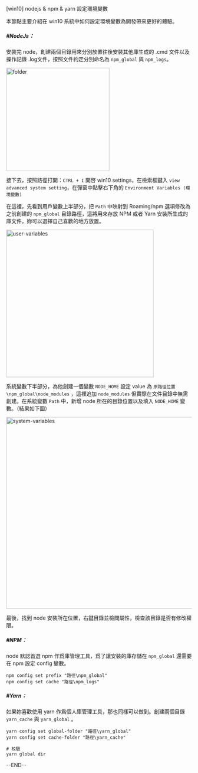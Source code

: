 [win10] nodejs & npm & yarn 設定環境變數

本節點主要介紹在 win10 系統中如何設定環境變數為開發帶來更好的體驗。

##### #NodeJs：

安裝完 node，創建兩個目錄用來分別放置往後安裝其他庫生成的 .cmd 文件以及操作記錄 .log文件，按照文件約定分別命名為 `npm_global` 與 `npm_logs`。

<img src="[D:\github-project\code-notes\Img\folder.png](https://raw.githubusercontent.com/tokoshiekou/code-notes/refs/heads/main/Img/folder.png)" alt="folder" height="280">



接下去，按照路徑打開：`CTRL + I` 開啓 win10 settings，在檢索框鍵入 `view advanced system setting`，在彈窗中點擊右下角的 `Environment Variables (環境變數)`

在這裡，先看到用戶變數上半部分，把 `Path` 中映射到 Roaming/npm 選項修改為之前創建的 `npm_global` 目錄路徑，這將用來存放 NPM 或者 Yarn 安裝所生成的庫文件，妳可以選擇自己喜歡的地方放置。

<img src="[D:\github-project\code-notes\Img\user-variables.png](https://raw.githubusercontent.com/tokoshiekou/code-notes/refs/heads/main/Img/user-variables.png)" alt="user-variables" height="400">



系統變數下半部分，為他創建一個變數 `NODE_HOME` 設定 value 為 `原路徑位置\npm_global\node_modules` ，這裡追加 `node_modules` 但實際在文件目錄中無需創建。在系統變數 `Path` 中，新增 node 所在的目錄位置以及填入 `NODE_HOME` 變數。（結果如下圖）

<img src="[D:\github-project\code-notes\Img\system-variables.png](https://raw.githubusercontent.com/tokoshiekou/code-notes/refs/heads/main/Img/system-variables.png)" alt="system-variables" height="520">



最後，找到 node 安裝所在位置，右鍵目錄並檢閲屬性，檢查該目錄是否有修改權限。



##### #NPM：

node 默認首選 npm 作爲庫管理工具，爲了讓安裝的庫存儲在 `npm_global` 還需要在 npm 設定 config 變數。

```
npm config set prefix "路徑\npm_global"
npm config set cache "路徑\npm_logs"
```



##### #Yarn：

如果妳喜歡使用 yarn 作爲個人庫管理工具，那也同樣可以做到。創建兩個目錄 `yarn_cache` 與 `yarn_global` 。

```
yarn config set global-folder "路徑\yarn_global"
yarn config set cache-folder "路徑\yarn_cache"

# 校驗
yarn global dir
```



--END--
